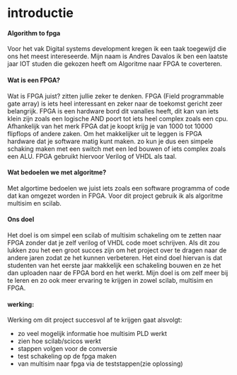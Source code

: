 # **introductie**

#### **Algorithm to fpga**

Voor het vak Digital systems development kregen ik een taak toegewijd die ons het meest intereseerde. Mijn naam is Andres Davalos ik ben een laatste jaar IOT studen die gekozen heeft om Algoritme naar FPGA te coverteren. 



#### **Wat is een FPGA?**

Wat is FPGA juist? zitten jullie zeker te denken. FPGA (Field programmable gate array) is iets heel interessant en zeker naar de toekomst gericht zeer belangrijk. FPGA is een hardware bord dit vanalles heeft, dit kan van iets klein zijn zoals een logische AND poort tot iets heel complex zoals een cpu. Afhankelijk van het merk FPGA dat je koopt krijg je van 1000 tot 10000 flipflops of andere zaken. Om het makkelijker uit te leggen is FPGA hardware dat je software matig kunt maken. zo kun je dus een simpele schaking maken met een switch met een led bouwen of iets complex zoals een ALU. FPGA gebruikt hiervoor Verilog of VHDL als taal.

#### **Wat bedoelen we met algoritme?**

Met algortime bedoelen we juist iets zoals een software programma of code dat kan omgezet worden in FPGA. Voor dit project gebruik ik als algoritme multisim en scilab.



#### **Ons doel** 

Het doel is om simpel een scilab of multisim schakeling om te zetten naar FPGA zonder dat je zelf verilog of VHDL code moet schrijven. Als dit zou lukken zou het een groot succes zijn om het project over te dragen naar de andere jaren zodat ze het kunnen verbeteren. Het eind doel hiervan is dat studenten van het eerste jaar makkelijk een schakeling bouwen en ze het dan uploaden naar de FPGA bord en het werkt. Mijn doel is om zelf meer bij te leren en zo ook meer ervaring te krijgen in zowel scilab, multisim en FPGA.   



#### **werking:**

Werking om dit project succesvol af te krijgen gaat alsvolgt: 

- zo veel mogelijk informatie hoe multisim PLD werkt
- zien hoe scilab/scicos werkt
- stappen volgen voor de conversie
- test schakeling op de fpga maken
- van multisim naar fpga via de teststappen(zie oplossing)
 




